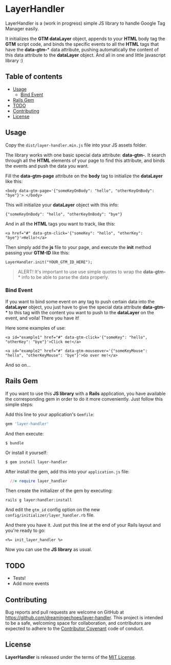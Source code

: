 # LayerHandler

LayerHandler is a (work in progress) simple JS library to handle Google Tag Manager easily.

It initializes the **GTM dataLayer** object, appends to your **HTML** body tag the **GTM** script code, and binds the specific events to all the **HTML** tags that have the **data-gtm-*** data attribute, pushing automatically the content of this data attribute to the **dataLayer** object. And all in one and little javascript library :)

## Table of contents

* [Usage](#usage)
  * [Bind Event](#bind-event)
* [Rails Gem](#rails-gem)
* [TODO](#todo)
* [Contributing](#contributing)
* [License](#license)

## Usage

Copy the `dist/layer-handler.min.js` file into your JS assets folder.

The library works with one basic special data attribute: **data-gtm-**. It search through all the **HTML** elements of your page to find this attribute, and binds the events and push the data you want.

Fill the **data-gtm-page** attribute on the **body** tag to initialize the **dataLayer** like this:

```
<body data-gtm-page='{"someKeyOnBody": "hello", "otherKeyOnBody": "bye"}'> </body>
```

This will initialize your **dataLayer** object with this info:

```
{"someKeyOnBody": "hello", "otherKeyOnBody": "bye"}
```

And in all the **HTML** tags you want to track, like this:

```
<a href="#" data-gtm-click='{"someKey": "hello", "otherKey": "bye"}'>Hello!</a>
```

Then simply add the **js** file to your page, and execute the **init** method passing your **GTM-ID** like this:

```
LayerHandler.init("YOUR_GTM_ID_HERE");
```

> ALERT! It's important to use use simple quotes to wrap the **data-gtm-*** info to be able to parse the data properly.

### Bind Event

If you want to bind some event on any tag to push certain data into the **dataLayer** object, you just have to give the special data attribute **data-gtm-*** to this tag with the content you want to push to the **dataLayer** on the event, and voila! There you have it!

Here some examples of use:

```
<a id="example1" href="#" data-gtm-click='{"someKey": "hello", "otherKey": "bye"}'>Click me!</a>
```

```
<a id="example2" href="#" data-gtm-mouseover='{"someKeyMouse": "hello", "otherKeyMouse": "bye"}'>Go over me!</a>
```

And so on...

## Rails Gem

If you want to use this **JS library** with a **Rails** application, you have available the corresponding gem in order to do it more conveniently. Just follow this simple steps:

Add this line to your application's `Gemfile`:

```ruby
gem 'layer-handler'
```

And then execute:

```
$ bundle
```

Or install it yourself:

```
$ gem install layer-handler
```

After install the gem, add this into your `application.js` file:

```ruby
  //= require layer_handler
```

Then create the initializer of the gem by executing:

```
rails g layer:handler:install
```

And edit the `gtm_id` config option on the new  `config/initializer/layer_handler.rb` file.

And there you have it. Just put this line at the end of your Rails layout and you're ready to go:

```
<%= init_layer_handler %>
```

Now you can use the **JS library** as usual.

## TODO

- Tests!
- Add more events

## Contributing

Bug reports and pull requests are welcome on GitHub at https://github.com/dreamingechoes/layer-handler. This project is intended to be a safe, welcoming space for collaboration, and contributors are expected to adhere to the [Contributor Covenant](contributor-covenant.org) code of conduct.

## License

**LayerHandler** is released under the terms of the [MIT License](http://opensource.org/licenses/MIT).
